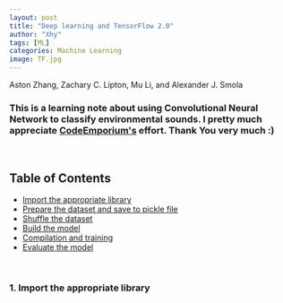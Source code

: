 ```yaml
---
layout: post
title: "Deep learning and TensorFlow 2.0"
author: "Xhy"
tags: [ML]
categories: Machine Learning
image: TF.jpg
---
```


Aston Zhang, Zachary C. Lipton, Mu Li, and Alexander J. Smola


### This is a learning note about using Convolutional Neural Network to classify  environmental sounds. I pretty much appreciate [CodeEmporium's](https://www.youtube.com/channel/UC5_6ZD6s8klmMu9TXEB_1IA/about) effort. Thank You very much :)

<br />



## Table of Contents

* [Import the appropriate library][1]
* [Prepare the dataset and save to pickle file][2]
* [Shuffle the dataset][3]
* [Build the model][4]
* [Compilation and training][5]
* [Evaluate the model][6]

[1]: #1
[2]: #2
[3]: #3
[4]: #4
[5]: #5
[6]: #6



<br />



<h3 id="1"> 1. Import the appropriate library</h3>
